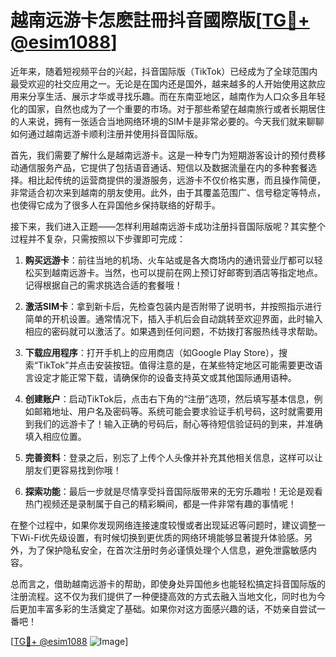 # 越南远游卡怎麽註冊抖音國際版[[TG💪+ @esim1088](https://t.me/s/esim1088)]

近年来，随着短视频平台的兴起，抖音国际版（TikTok）已经成为了全球范围内最受欢迎的社交应用之一。无论是在国内还是国外，越来越多的人开始使用这款应用来分享生活、展示才华或寻找乐趣。而在东南亚地区，越南作为人口众多且年轻化的国家，自然也成为了一个重要的市场。对于那些希望在越南旅行或者长期居住的人来说，拥有一张适合当地网络环境的SIM卡是非常必要的。今天我们就来聊聊如何通过越南远游卡顺利注册并使用抖音国际版。

首先，我们需要了解什么是越南远游卡。这是一种专门为短期游客设计的预付费移动通信服务产品，它提供了包括语音通话、短信以及数据流量在内的多种套餐选择。相比起传统的运营商提供的漫游服务，远游卡不仅价格实惠，而且操作简便，非常适合初次来到越南的朋友使用。此外，由于其覆盖范围广、信号稳定等特点，也使得它成为了很多人在异国他乡保持联络的好帮手。

接下来，我们进入正题——怎样利用越南远游卡成功注册抖音国际版呢？其实整个过程并不复杂，只需按照以下步骤即可完成：

1. **购买远游卡**：前往当地的机场、火车站或是各大商场内的通讯营业厅都可以轻松买到越南远游卡。当然，也可以提前在网上预订好邮寄到酒店等指定地点。记得根据自己的需求挑选合适的套餐哦！

2. **激活SIM卡**：拿到新卡后，先检查包装内是否附带了说明书，并按照指示进行简单的开机设置。通常情况下，插入手机后会自动跳转至欢迎界面，此时输入相应的密码就可以激活了。如果遇到任何问题，不妨拨打客服热线寻求帮助。

3. **下载应用程序**：打开手机上的应用商店（如Google Play Store），搜索“TikTok”并点击安装按钮。值得注意的是，在某些特定地区可能需要更改语言设定才能正常下载，请确保你的设备支持英文或其他国际通用语种。

4. **创建账户**：启动TikTok后，点击右下角的“注册”选项，然后填写基本信息，例如邮箱地址、用户名及密码等。系统可能会要求验证手机号码，这时就需要用到我们的远游卡了！输入正确的号码后，耐心等待短信验证码的到来，并准确填入相应位置。

5. **完善资料**：登录之后，别忘了上传个人头像并补充其他相关信息，这样可以让朋友们更容易找到你哦！

6. **探索功能**：最后一步就是尽情享受抖音国际版带来的无穷乐趣啦！无论是观看热门视频还是录制属于自己的精彩瞬间，都是一件非常有趣的事情呢！

在整个过程中，如果你发现网络连接速度较慢或者出现延迟等问题时，建议调整一下Wi-Fi优先级设置，有时候切换到更优质的网络环境能够显著提升体验感。另外，为了保护隐私安全，在首次注册时务必谨慎处理个人信息，避免泄露敏感内容。

总而言之，借助越南远游卡的帮助，即使身处异国他乡也能轻松搞定抖音国际版的注册流程。这不仅为我们提供了一种便捷高效的方式去融入当地文化，同时也为今后更加丰富多彩的生活奠定了基础。如果你对这方面感兴趣的话，不妨亲自尝试一番吧！

[[TG💪+ @esim1088](https://t.me/s/esim1088) ![Image](https://i.postimg.cc/4NQfJmqS/Snipaste-2025-05-13-00-14-12.png)]